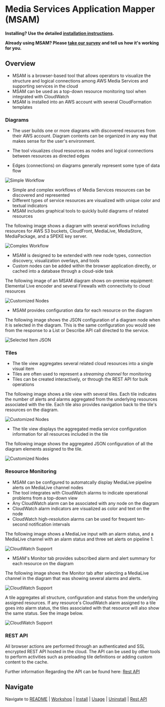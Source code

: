# Media Services Application Mapper (MSAM)

**Installing? Use the detailed [installation instructions](INSTALL.md).**

**Already using MSAM? Please [take our survey](https://amazonmr.au1.qualtrics.com/jfe/form/SV_cBbBD6QulbrGdyl) and tell us how it's working for you.**

## Overview

* MSAM is a browser-based tool that allows operators to visualize the structure and logical connections among AWS Media Services and supporting services in the cloud
* MSAM can be used as a top-down resource monitoring tool when integrated with CloudWatch
* MSAM is installed into an AWS account with several CloudFormation templates


### Diagrams

* The user builds one or more diagrams with discovered resources from their AWS account. Diagram contents can be organized in any way that makes sense for the user's environment.

* The tool visualizes cloud resources as nodes and logical connections between resources as directed edges

* Edges (connections) on diagrams generally represent some type of data flow

![Simple Workflow](images/diagram-nodes-edges.png)
 
* Simple and complex workflows of Media Services resources can be discovered and represented
* Different types of service resources are visualized with unique color and textual indicators
* MSAM includes graphical tools to quickly build diagrams of related resources

The following image shows a diagram with several workflows including resources for AWS S3 buckets, CloudFront, MediaLive, MediaStore, MediaPackage, and a SPEKE key server.

![Complex Workflow](images/diagram-complex.png)

* MSAM is designed to be extended with new node types, connection discovery, visualization overlays, and tools
* Custom nodes can be added within the browser application directly, or cached into a database through a cloud-side task

The following image of an MSAM diagram shows on-premise equipment: Elemental Live encoder and several Firewalls with connectivity to cloud resources

![Customized Nodes](images/custom-nodes.jpeg)

* MSAM provides configuration data for each resource on the diagram

The following image shows the JSON configuration of a diagram node when it is selected in the diagram. This is the same configuration you would see from the response to a List or Describe API call directed to the service.

![Selected Item JSON](images/selected-item-json.jpeg)

### Tiles

* The tile view aggregates several related cloud resources into a single visual item
* Tiles are often used to represent a _streaming channel_ for monitoring
* Tiles can be created interactively, or through the REST API for bulk operations

The following image shows a tile view with several tiles. Each tile indicates the number of alerts and alarms aggregated from the underlying resources associated with the tile. Each tile also provides navigation back to the tile's resources on the diagram.

![Customized Nodes](images/channel-tiles.png)

* The tile view displays the aggregated media service configuration information for all resources included in the tile

The following image shows the aggregated JSON configuration of all the diagram elements assigned to the tile.

![Customized Nodes](images/channel-tile-json.jpeg)

### Resource Monitoring

* MSAM can be configured to automatcally display MediaLive pipeline alerts on MediaLive channel nodes
* The tool integrates with CloudWatch alarms to indicate operational problems from a top-down view
* Any CloudWatch alarm can be associated with any node on the diagram
* CloudWatch alarm indicators are visualized as color and text on the node
* CloudWatch high-resolution alarms can be used for frequent ten-second notification intervals

The following image shows a MediaLive input with an alarm status, and a MediaLive channel with an alarm status and three set alerts on pipeline 1.

![CloudWatch Support](images/cloudwatch-diagram.jpeg)

* MSAM's Monitor tab provides subscribed alarm and alert summary for each resource on the diagram

The following image shows the Monitor tab after selecting a MediaLive channel in the diagram that was showing several alarms and alerts.

![CloudWatch Support](images/monitor-tab.jpeg)

A tile aggregates all structure, configuration and status from the underlying assigned resources. If any resource's CloudWatch alarm assigned to a tile goes into alarm status, the tiles associated with that resource will also show the same status. See the image below.

![CloudWatch Support](images/alarm-channel-tiles.png)

### REST API

All browser actions are performed through an authenticated and SSL encrypted REST API hosted in the cloud. The API can be used by other tools to perform activities such as preloading tile definitions or adding custom content to the cache.

Further information Regarding the API can be found here: [Rest API](REST_API.md)

## Navigate

Navigate to [README](README.md) | [Workshop](WORKSHOP.md) | [Install](INSTALL.md) | [Usage](USAGE.md) | [Uninstall](UNINSTALL.md) | [Rest API](REST_API.md)

